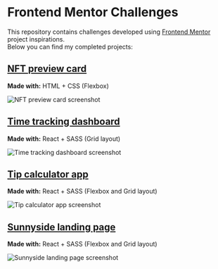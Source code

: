 # Frontend Mentor Challenges

This repository contains challenges developed using [Frontend Mentor](https://www.frontendmentor.io) project inspirations.   
Below you can find my completed projects:

## [NFT preview card](https://github.com/danilovilhena/frontend-mentor-challenges/tree/main/nft-preview-card)
**Made with:** HTML + CSS (Flexbox)    

![NFT preview card screenshot](https://user-images.githubusercontent.com/54288190/142728978-ce06523e-29ac-4d3c-88b3-cc6fb477e316.png)

## [Time tracking dashboard](https://github.com/danilovilhena/frontend-mentor-challenges/tree/main/time-tracking-dashboard)
**Made with:** React + SASS (Grid layout)    

![Time tracking dashboard screenshot](https://user-images.githubusercontent.com/54288190/142954162-a1c4908c-6208-4d48-bba3-1e6a780b3aa2.png)

## [Tip calculator app](https://github.com/danilovilhena/frontend-mentor-challenges/tree/main/tip-calculator)
**Made with:** React + SASS (Flexbox and Grid layout)    

![Tip calculator app screenshot](https://user-images.githubusercontent.com/54288190/143065128-759bf414-9afd-42e3-acc1-0e06ab37e399.png)

## [Sunnyside landing page](https://github.com/danilovilhena/frontend-mentor-challenges/tree/main/sunnyside-landing-page)
**Made with:** React + SASS (Flexbox and Grid layout)    

![Sunnyside landing page screenshot](https://user-images.githubusercontent.com/54288190/143366725-84f84b97-253f-4521-943a-88fc0da1e456.png)
